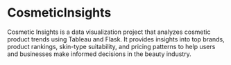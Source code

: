 # CosmeticInsights
Cosmetic Insights is a data visualization project that analyzes cosmetic product trends using Tableau and Flask. It provides insights into top brands, product rankings, skin-type suitability, and pricing patterns to help users and businesses make informed decisions in the beauty industry.
